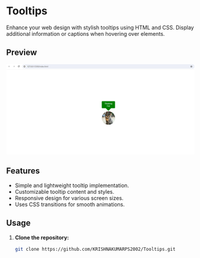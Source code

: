 # Tooltips

Enhance your web design with stylish tooltips using HTML and CSS. Display additional information or captions when hovering over elements.

## Preview
![Tooltips Preview](Screenshot%202024-01-30%20201631.png)

## Features
* Simple and lightweight tooltip implementation.
* Customizable tooltip content and styles.
* Responsive design for various screen sizes.
* Uses CSS transitions for smooth animations.

## Usage
1. **Clone the repository:**
   ```bash
   git clone https://github.com/KRISHNAKUMARPS2002/Tooltips.git
